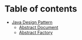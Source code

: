 # Table of contents

- [Java Design Pattern](README.md)
  - [Abstract Document](readme/page-1.md)
  - [Abstract Factory](readme/abstract-factory.md)
